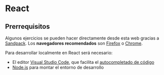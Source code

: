 # React
## Prerrequisitos

Algunos ejercicios se pueden hacer directamente desde esta web gracias a [Sandpack](https://sandpack.codesandbox.io/). Los **navegadores recomendados** son [Firefox](https://www.mozilla.org/es-ES/firefox/new/) o [Chrome](https://www.google.com/intl/es_es/chrome/).

Para desarrollar localmente en React será necesario:

- El editor [Visual Studio Code](https://code.visualstudio.com/), que facilita el [autocompletado de código](https://code.visualstudio.com/docs/languages/html)
- [Node.js](https://nodejs.org/en) para montar el entorno de desarrollo
